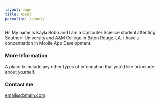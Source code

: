 ```yaml
---
layout: page
title: About
permalink: /about/
---
```


Hi! My name is Kayla Bobo and I am a Computer Science student attenting Southern University and A&M College in Baton Rouge, LA. I have a concentration in Mobile App Development. 

### More Information

A place to include any other types of information that you'd like to include about yourself.

### Contact me

[email@domain.com](mailto:email@domain.com)
